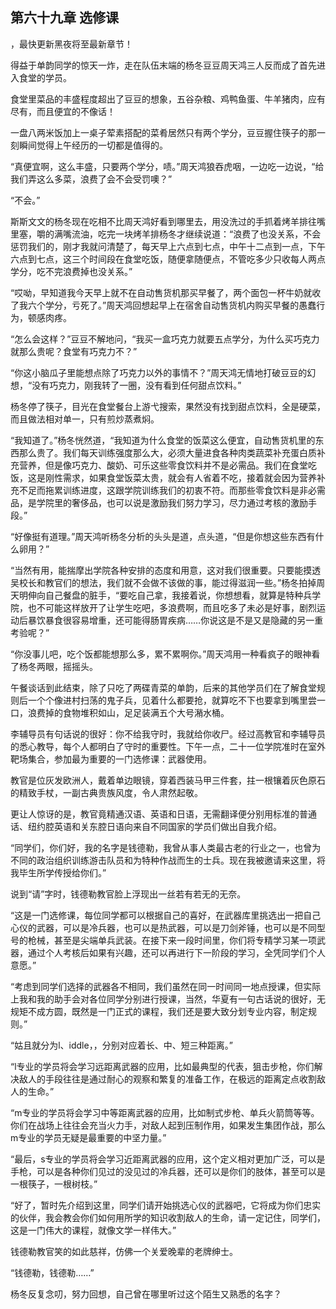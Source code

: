 ## 第六十九章 选修课
，最快更新黑夜将至最新章节！

得益于单韵同学的惊天一炸，走在队伍末端的杨冬豆豆周天鸿三人反而成了首先进入食堂的学员。

食堂里菜品的丰盛程度超出了豆豆的想象，五谷杂粮、鸡鸭鱼蛋、牛羊猪肉，应有尽有，而且便宜的不像话！

一盘八两米饭加上一桌子荤素搭配的菜肴居然只有两个学分，豆豆握住筷子的那一刻瞬间觉得上午经历的一切都是值得的。

“真便宜啊，这么丰盛，只要两个学分，啧。”周天鸿狼吞虎咽，一边吃一边说，“给我们弄这么多菜，浪费了会不会受罚噢？”

“不会。”

斯斯文文的杨冬现在吃相不比周天鸿好看到哪里去，用没洗过的手抓着烤羊排往嘴里塞，嚼的满嘴流油，吃完一块烤羊排杨冬才继续说道：“浪费了也没关系，不会惩罚我们的，刚才我就问清楚了，每天早上六点到七点，中午十二点到一点，下午六点到七点，这三个时间段在食堂吃饭，随便拿随便点，不管吃多少只收每人两点学分，吃不完浪费掉也没关系。”

“哎呦，早知道我今天早上就不在自动售货机那买早餐了，两个面包一杯牛奶就收了我六个学分，亏死了。”周天鸿回想起早上在宿舍自动售货机内购买早餐的愚蠢行为，顿感肉疼。

“怎么会这样？”豆豆不解地问，“我买一盒巧克力就要五点学分，为什么买巧克力就那么贵呢？食堂有巧克力不？”

“你这小脑瓜子里能想点除了巧克力以外的事情不？”周天鸿无情地打破豆豆的幻想，“没有巧克力，刚我转了一圈，没有看到任何甜点饮料。”

杨冬停了筷子，目光在食堂餐台上游弋搜索，果然没有找到甜点饮料，全是硬菜，而且做法相对单一，只有煎炒蒸煮焖。

“我知道了。”杨冬恍然道，“我知道为什么食堂的饭菜这么便宜，自动售货机里的东西那么贵了。我们每天训练强度那么大，必须大量进食各种肉类蔬菜补充蛋白质补充营养，但是像巧克力、酸奶、可乐这些零食饮料并不是必需品。我们在食堂吃饭，这是刚性需求，如果食堂饭菜太贵，就会有人省着不吃，接着就会因为营养补充不足而拖累训练进度，这跟学院训练我们的初衷不符。而那些零食饮料是非必需品，是学院里的奢侈品，也可以说是激励我们努力学习，尽力通过考核的激励手段。”

“好像挺有道理。”周天鸿听杨冬分析的头头是道，点头道，“但是你想这些东西有什么卵用？”

“当然有用，能揣摩出学院各种安排的态度和用意，这对我们很重要。只要能摸透吴校长和教官们的想法，我们就不会做不该做的事，能过得滋润一些。”杨冬拍掉周天明伸向自己餐盘的脏手，“要吃自己拿，我接着说，你想想看，就算是特种兵学院，也不可能这样放开了让学生吃吧，多浪费啊，而且吃多了未必是好事，剧烈运动后暴饮暴食很容易增重，还可能得肠胃疾病……你说这是不是又是隐藏的另一重考验呢？”

“你没事儿吧，吃个饭都能想那么多，累不累啊你。”周天鸿用一种看疯子的眼神看了杨冬两眼，摇摇头。

午餐谈话到此结束，除了只吃了两碟青菜的单韵，后来的其他学员们在了解食堂规则后一个个像进村扫荡的鬼子兵，见着什么都要抢，就算吃不下也要拿到嘴里尝一口，浪费掉的食物堆积如山，足足装满五个大号潲水桶。

李辅导员有句话说的很好：你不给我守时，我就给你收尸。经过高教官和李辅导员的悉心教导，每个人都明白了守时的重要性。下午一点，二十一位学院准时在室外靶场集合，参加最为重要的一门选修课：武器使用。

教官是位灰发欧洲人，戴着单边眼镜，穿着西装马甲三件套，拄一根镶着灰色原石的精致手杖，一副古典贵族风度，令人肃然起敬。

更让人惊讶的是，教官竟精通汉语、英语和日语，无需翻译便分别用标准的普通话、纽约腔英语和关东腔日语向来自不同国家的学员们做出自我介绍。

“同学们，你们好，我的名字是钱德勒，我曾从事人类最古老的行业之一，也曾为不同的政治组织训练游击队员和为特种作战而生的士兵。现在我被邀请来这里，将我毕生所学传授给你们。”

说到“请”字时，钱德勒教官脸上浮现出一丝若有若无的无奈。

“这是一门选修课，每位同学都可以根据自己的喜好，在武器库里挑选出一把自己心仪的武器，可以是冷兵器，也可以是热武器，可以是刀剑斧锤，也可以是不同型号的枪械，甚至是尖端单兵武装。在接下来一段时间里，你们将专精学习某一项武器，通过个人考核后如果有兴趣，还可以再进行下一阶段的学习，全凭同学们个人意愿。”

“考虑到同学们选择的武器各不相同，我们虽然在同一时间同一地点授课，但实际上我和我的助手会对各位同学分别进行授课，当然，华夏有一句古话说的很好，无规矩不成方圆，既然是一门正式的课程，我们还是要大致分划专业内容，制定规则。”

“姑且就分为l、iddle，，分别对应着长、中、短三种距离。”

“l专业的学员将会学习远距离武器的应用，比如最典型的代表，狙击步枪，你们解决敌人的手段往往是通过耐心的观察和繁复的准备工作，在极远的距离定点收割敌人的生命。”

“m专业的学员将会学习中等距离武器的应用，比如制式步枪、单兵火箭筒等等。你们在战场上往往会充当火力手，对敌人起到压制作用，如果发生集团作战，那么m专业的学员无疑是最重要的中坚力量。”

“最后，s专业的学员将会学习近距离武器的应用，这个定义相对更加广泛，可以是手枪，可以是各种你们见过的没见过的冷兵器，还可以是你们的肢体，甚至可以是一根筷子，一根树枝。”

“好了，暂时先介绍到这里，同学们请开始挑选心仪的武器吧，它将成为你们忠实的伙伴，我会教会你们如何用所学的知识收割敌人的生命，请一定记住，同学们，这是一门伟大的课程，就像文学一样伟大。”

钱德勒教官笑的如此慈祥，仿佛一个关爱晚辈的老牌绅士。

“钱德勒，钱德勒……”

杨冬反复念叨，努力回想，自己曾在哪里听过这个陌生又熟悉的名字？

